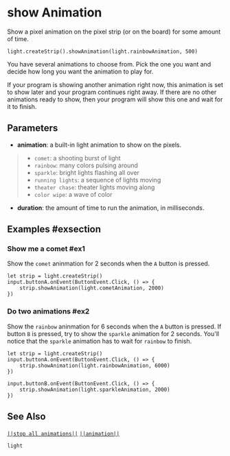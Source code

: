 # show Animation

Show a pixel animation on the pixel strip (or on the board) for some amount of time.

```sig
light.createStrip().showAnimation(light.rainbowAnimation, 500)

```
You have several animations to choose from. Pick the one you want and decide
how long you want the animation to play for.

If your program is showing another animation right now, this animation is set to
show later and your program continues right away. If there are no other animations
ready to show, then your program will show this one and wait for it to finish.

## Parameters

* **animation**: a built-in light animation to show on the pixels.
> * ``comet``: a shooting burst of light
> * ``rainbow``: many colors pulsing around
> * ``sparkle``: bright lights flashing all over
> * ``running lights``: a sequence of lights moving
> * ``theater chase``: theater lights moving along
> * ``color wipe``: a wave of color
* **duration**: the amount of time to run the animation, in milliseconds.

## Examples #exsection

### Show me a comet #ex1

Show the ``comet`` aninmation for 2 seconds when the ``A`` button is pressed.

```blocks
let strip = light.createStrip()
input.buttonA.onEvent(ButtonEvent.Click, () => {
    strip.showAnimation(light.cometAnimation, 2000)
})
```

### Do two animations #ex2

Show the ``rainbow`` aninmation for 6 seconds when the ``A`` button is pressed. If button
``B`` is pressed, try to show the ``sparkle`` animation for 2 seconds. You'll
notice that the ``sparkle`` animation has to wait for ``rainbow`` to finish.

```blocks
let strip = light.createStrip()
input.buttonA.onEvent(ButtonEvent.Click, () => {
    strip.showAnimation(light.rainbowAnimation, 6000)
})

input.buttonB.onEvent(ButtonEvent.Click, () => {
    strip.showAnimation(light.sparkleAnimation, 2000)
})
```

## See Also

[``||stop all animations||``](/reference/light/neopixelstrip/stop-all-animations) [``||animation||``](/reference/light/neopixelstrip/show-animation)

```package
light
```
